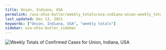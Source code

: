 ```yaml
---
title: Union, Indiana, USA
permalink: /usa-ohio-butler/weekly_totals/usa-indiana-union-weekly_totals.html
last_updated: Dec 13, 2021
keywords: ["Union, Indiana, USA", "weekly totals"]
sidebar: usa-ohio-butler_sidebar
---
```


![Weekly Totals of Confirmed Cases for Union, Indiana, USA](/covid_tracker/images/graphs/usa-indiana-union-weekly_totals_graph.png)
